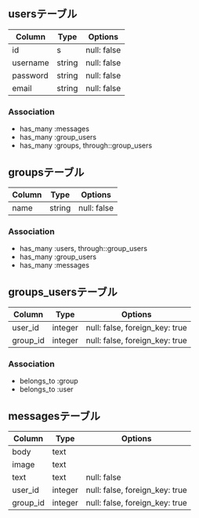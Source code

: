 ## usersテーブル
|Column|Type|Options|
|------|----|-------|
|id|s|null: false|
|username|string|null: false|
|password|string|null: false|
|email|string|null: false|
 ### Association
 - has_many :messages
 - has_many :group_users
 - has_many :groups, through::group_users 


 ## groupsテーブル
|Column|Type|Options|
|------|----|-------|
|name|string|null: false|
### Association
- has_many :users, through::group_users
- has_many :group_users
- has_many :messages


## groups_usersテーブル
|Column|Type|Options|
|------|----|-------|
|user_id|integer|null: false, foreign_key: true|
|group_id|integer|null: false, foreign_key: true|
### Association
- belongs_to :group
- belongs_to :user


## messagesテーブル
|Column|Type|Options|
|------|----|-------|
|body|text||
|image|text||
|text|text|null: false|
|user_id|integer|null: false, foreign_key: true|
|group_id|integer|null: false, foreign_key: true|










